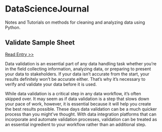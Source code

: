 # DataScienceJournal
Notes and Tutorials on methods for cleaning and analyzing data using Python.

## Validate Sample Sheet
[Read Entry >>](VerifyCSV.ipynb)


Data validation is an essential part of any data handling task whether you’re in the field collecting information, analyzing data, or preparing to present your data to stakeholders. If your data isn’t accurate from the start, your results definitely won’t be accurate either. That’s why it’s necessary to verify and validate your data before it is used.

While data validation is a critical step in any data workflow, it’s often skipped over. It may seem as if data validation is a step that slows down your pace of work, however, it is essential because it will help you create the best results possible. These days data validation can be a much quicker process than you might’ve thought. With data integration platforms that can incorporate and automate validation processes, validation can be treated as an essential ingredient to your workflow rather than an additional step.
